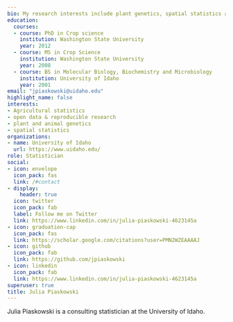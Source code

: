 ```yaml
---
bio: My research interests include plant genetics, spatial statistics and how to implement open science and reproducible research practices routinely. 
education:
  courses:
  - course: PhD in Crop science
    institution: Washington State University
    year: 2012
  - course: MS in Crop Science
    institution: Washington State University
    year: 2008
  - course: BS in Molecular Biology, Biochemistry and Microbiology
    institution: University of Idaho
    year: 2001
email: "jpiaskowski@uidaho.edu"
highlight_name: false
interests:
- Agricultural statistics
- open data & reproducible research
- plant and animal genetics
- spatial statistics
organizations:
- name: University of Idaho
  url: https://www.uidaho.edu/
role: Statistician
social:
- icon: envelope
  icon_pack: fas
  link: /#contact
- display:
    header: true
  icon: twitter
  icon_pack: fab
  label: Follow me on Twitter
  link: https://www.linkedin.com/in/julia-piaskowski-4623145a
- icon: graduation-cap
  icon_pack: fas
  link: https://scholar.google.com/citations?user=PMN2WZEAAAAJ
- icon: github
  icon_pack: fab
  link: https://github.com/jpiaskowski
- icon: linkedin
  icon_pack: fab
  link: https://www.linkedin.com/in/julia-piaskowski-4623145a
superuser: true
title: Julia Piaskowski
---
```


Julia Piaskowski is a consulting statistician at the University of Idaho. 
